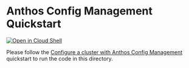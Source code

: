 # Anthos Config Management Quickstart

[![Open in Cloud Shell](https://gstatic.com/cloudssh/images/open-btn.svg)](https://ssh.cloud.google.com/cloudshell/editor?cloudshell_git_repo=https://github.com/GoogleCloudPlatform/anthos-config-management-samples&cloudshell_tutorial=README.md&cloudshell_workspace=quickstart/)

Please follow the [Configure a cluster with Anthos Config Management][quickstart] quickstart to
run the code in this directory.

[quickstart]: https://cloud.google.com/anthos-config-management/docs/tutorials/create-configure-cluster